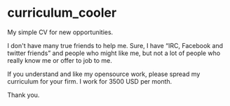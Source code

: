 # curriculum_cooler
My simple CV for new opportunities.

I don't have many true friends to help me. Sure, I have “IRC, Facebook and twitter friends” and people who might like me, but not a lot of people who really know me or offer to job to me.

If you understand and like my opensource work, please spread my curriculum for your firm.
I work for 3500 USD per month.

Thank you.
